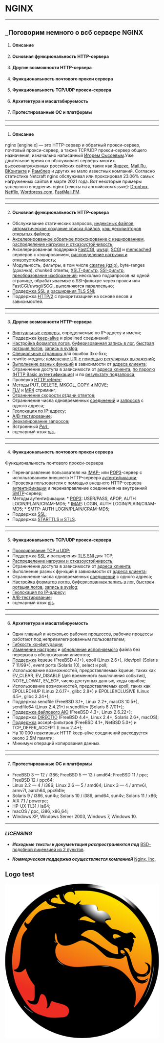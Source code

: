 # NGINX

---
## ___Поговорим немного о вєб сервере **NGINX**__

1. #### __Описание__
2. #### __Основная функциональность HTTP-сервера__
3. #### __Другие возможности HTTP-сервера__
4. #### __Функциональность почтового прокси сервера__
5. #### __Функциональность TCP/UDP прокси-сервера__
6. #### __Архитектура и масштабируемость__
7. #### __Протестированные ОС и платформы__
---

---

1. #### __Описание__

nginx [engine x] — это HTTP-сервер и обратный прокси-сервер, почтовый прокси-сервер, а также TCP/UDP прокси-сервер общего назначения, изначально написанный [Игорем Сысоевым](http://sysoev.ru/).Уже длительное время он обслуживает серверы многих высоконагруженных российских сайтов, таких как [Яндекс](www.yandex.ru/), [Mail.Ru](https://mail.ru/), [ВКонтакте](https://vk.com/) и [Рамблер](https://www.rambler.ru/) и других не мало известных компаний. Согласно статистике Netcraft nginx обслуживал или проксировал 23.06% самых нагруженных сайтов в марте 2021 года. Вот некоторые примеры успешного внедрения nginx (тексты на английском языке): [Dropbox](https://dropbox.tech/infrastructure/optimizing-web-servers-for-high-throughput-and-low-latency), [Netflix](https://openconnect.netflix.com/en/appliances/#software), [Wordpress.com](https://www.nginx.com/success-stories/nginx-wordpress-com/), [FastMail.FM](https://fastmail.blog/2007/01/04/webimappop-frontend-proxies-changed-to-nginx/).

---

---

2. #### __Основная функциональность HTTP-сервера__

*   Обслуживание статических запросов, [индексных файлов](https://nginx.org/ru/docs/http/ngx_http_index_module.html#index), [автоматическое создание списка файлов](https://nginx.org/ru/docs/http/ngx_http_autoindex_module.html), [кэш дескрипторов открытых файлов](https://nginx.org/ru/docs/http/ngx_http_core_module.html#open_file_cache);
*    [Акселерированное обратное проксирование с кэшированием](https://nginx.org/ru/docs/http/ngx_http_proxy_module.html), [распределение нагрузки и отказоустойчивость](https://nginx.org/ru/docs/http/ngx_http_upstream_module.html);
*    Акселерированная поддержка [FastCGI](https://nginx.org/ru/docs/http/ngx_http_fastcgi_module.html), [uwsgi](https://nginx.org/ru/docs/http/ngx_http_uwsgi_module.html), [SCGI](https://nginx.org/ru/docs/http/ngx_http_scgi_module.html) и [memcached](https://nginx.org/ru/docs/http/ngx_http_memcached_module.html) серверов с кэшированием, [распределение нагрузки и отказоустойчивость](https://nginx.org/ru/docs/http/ngx_http_upstream_module.html);
*    Модульность, фильтры, в том числе [сжатие (gzip)](https://nginx.org/ru/docs/http/ngx_http_gzip_module.html), byte-ranges (докачка), chunked ответы, [XSLT-фильтр](https://nginx.org/ru/docs/http/ngx_http_xslt_module.html), [SSI-фильтр](https://nginx.org/ru/docs/http/ngx_http_ssi_module.html), [преобразование изображений](https://nginx.org/ru/docs/http/ngx_http_image_filter_module.html); несколько подзапросов на одной странице, обрабатываемые в SSI-фильтре через прокси или FastCGI/uwsgi/SCGI, выполняются параллельно;
*    [Поддержка SSL и расширения TLS SNI](https://nginx.org/ru/docs/http/ngx_http_ssl_module.html);
*    Поддержка [HTTP/2](https://nginx.org/ru/docs/http/ngx_http_v2_module.html) с приоритизацией на основе весов и зависимостей.

---

---

3. #### __Другие возможности HTTP-сервера__

*    [Виртуальные серверы](https://nginx.org/ru/docs/http/request_processing.html), определяемые по IP-адресу и имени;
*    Поддержка [keep-alive](https://nginx.org/ru/docs/http/ngx_http_core_module.html#keepalive_timeout) и pipelined соединений;
*    [Настройка форматов логов](https://nginx.org/ru/docs/http/ngx_http_log_module.html#log_format), [буферизованная запись в лог](https://nginx.org/ru/docs/http/ngx_http_log_module.html#access_log), [быстрая ротация логов](https://nginx.org/ru/docs/control.html#logs), [запись в syslog](https://nginx.org/ru/docs/syslog.html);
*    [Специальные страницы](https://nginx.org/ru/docs/http/ngx_http_core_module.html#error_page) для ошибок 3xx-5xx;
*    rewrite-модуль: [изменение URI с помощью регулярных выражений](https://nginx.org/ru/docs/http/ngx_http_rewrite_module.html);
*    [Выполнение разных функций](https://nginx.org/ru/docs/http/ngx_http_rewrite_module.html#if) в зависимости от [адреса клиента](https://nginx.org/ru/docs/http/ngx_http_geo_module.html);
*    Ограничение доступа в зависимости от [адреса клиента](https://nginx.org/ru/docs/http/ngx_http_access_module.html), [по паролю (HTTP Basic аутентификация)](https://nginx.org/ru/docs/http/ngx_http_auth_basic_module.html) и по [результату подзапроса](https://nginx.org/ru/docs/http/ngx_http_auth_request_module.html);
*    Проверка [HTTP referer](https://nginx.org/ru/docs/http/ngx_http_referer_module.html);
*    [Методы PUT, DELETE, MKCOL, COPY и MOVE](https://nginx.org/ru/docs/http/ngx_http_dav_module.html);
*    [FLV](https://nginx.org/ru/docs/http/ngx_http_flv_module.html) и [MP4](https://nginx.org/ru/docs/http/ngx_http_mp4_module.html) стриминг;
*    [Ограничение скорости отдачи ответов](https://nginx.org/ru/docs/http/ngx_http_core_module.html#limit_rate);
*    Ограничение числа одновременных [соединений](https://nginx.org/ru/docs/http/ngx_http_limit_conn_module.html) и [запросов](https://nginx.org/ru/docs/http/ngx_http_limit_req_module.html) с одного адреса;
*    [Геолокация по IP-адресу](https://nginx.org/ru/docs/http/ngx_http_geoip_module.html);
*    [A/B-тестирование](https://nginx.org/ru/docs/http/ngx_http_split_clients_module.html);
*    [Зеркалирование запросов](https://nginx.org/ru/docs/http/ngx_http_mirror_module.html);
*    Встроенный [ _Perl_ ](https://nginx.org/ru/docs/http/ngx_http_perl_module.html);
*    сценарный язык [ _njs_ ](https://nginx.org/ru/docs/njs/index.html).

---

---

4. #### __Функциональность почтового прокси сервера__

Функциональность почтового прокси-сервера

*    Перенаправление пользователя на [IMAP-](https://nginx.org/ru/docs/mail/ngx_mail_imap_module.html) или [POP3](https://nginx.org/ru/docs/mail/ngx_mail_pop3_module.html)-сервер с использованием внешнего HTTP-сервера [аутентификации](https://nginx.org/ru/docs/mail/ngx_mail_auth_http_module.html);
*    Проверка пользователя с помощью внешнего HTTP-сервера [аутентификации](https://nginx.org/ru/docs/mail/ngx_mail_auth_http_module.html) и перенаправление соединения на внутренний [SMTP](https://nginx.org/ru/docs/mail/ngx_mail_smtp_module.html)-сервер;
*    Методы аутентификации:
	* [POP3](https://nginx.org/ru/docs/mail/ngx_mail_pop3_module.html#pop3_auth): USER/PASS, APOP, AUTH LOGIN/PLAIN/CRAM-MD5;
	* [IMAP](https://nginx.org/ru/docs/mail/ngx_mail_imap_module.html#imap_auth): LOGIN, AUTH LOGIN/PLAIN/CRAM-MD5;
	* [SMTP](https://nginx.org/ru/docs/mail/ngx_mail_smtp_module.html#smtp_auth): AUTH LOGIN/PLAIN/CRAM-MD5;
*    Поддержка [SSL](https://nginx.org/ru/docs/mail/ngx_mail_ssl_module.html);
*    Поддержка [STARTTLS и STLS](https://nginx.org/ru/docs/mail/ngx_mail_ssl_module.html#starttls).

---

---

5. #### __Функциональность TCP/UDP прокси-сервера__


*    [Проксирование TCP и UDP](https://nginx.org/ru/docs/stream/ngx_stream_proxy_module.html);
*    Поддержка [SSL](https://nginx.org/ru/docs/stream/ngx_stream_ssl_module.html) и расширения [TLS SNI](https://nginx.org/ru/docs/stream/ngx_stream_ssl_preread_module.html) для TCP;
*    [Распределение нагрузки и отказоустойчивость](https://nginx.org/ru/docs/stream/ngx_stream_upstream_module.html);
*    Ограничение доступа в зависимости от [адреса клиента](https://nginx.org/ru/docs/stream/ngx_stream_access_module.html);
*    Выполнение разных функций в зависимости от [адреса клиента](https://nginx.org/ru/docs/http/ngx_http_geo_module.html);
*    Ограничение числа одновременных [соединений](https://nginx.org/ru/docs/stream/ngx_stream_limit_conn_module.html) с одного адреса;
*    [Настройка форматов логов](https://nginx.org/ru/docs/stream/ngx_stream_log_module.html#log_format), [буферизованная запись в лог](https://nginx.org/ru/docs/stream/ngx_stream_log_module.html#access_log), [быстрая ротация логов](https://nginx.org/ru/docs/control.html#logs), [запись в syslog](https://nginx.org/ru/docs/syslog.html);
*    [Геолокация по IP-адресу](https://nginx.org/ru/docs/stream/ngx_stream_geoip_module.html);
*    [A/B-тестирование](https://nginx.org/ru/docs/stream/ngx_stream_split_clients_module.html);
*    сценарный язык [njs](https://nginx.org/ru/docs/njs/index.html).

---


---

6. #### __Архитектура и масштабируемость__


*    Один главный и несколько рабочих процессов, рабочие процессы работают под непривилегированным пользователем;
*    [Гибкость конфигурации](https://nginx.org/ru/docs/example.html);
*    [Изменение настроек](https://nginx.org/ru/docs/control.html#reconfiguration) и [обновление исполняемого](https://nginx.org/ru/docs/control.html#upgrade) файла без перерыва в обслуживании клиентов;
*    [Поддержка](https://nginx.org/ru/docs/events.html) kqueue (FreeBSD 4.1+), epoll (Linux 2.6+), /dev/poll (Solaris 7 11/99+), event ports (Solaris 10), select и poll;
*    Использование возможностей, предоставляемых kqueue, таких как EV_CLEAR, EV_DISABLE (для временного выключения события), NOTE_LOWAT, EV_EOF, число доступных данных, коды ошибок;
*    Использование возможностей, предоставляемых epoll, таких как EPOLLRDHUP (Linux 2.6.17+, glibc 2.8+) и EPOLLEXCLUSIVE (Linux 4.5+, glibc 2.24+);
*    Поддержка sendfile (FreeBSD 3.1+, Linux 2.2+, macOS 10.5+), sendfile64 (Linux 2.4.21+) и sendfilev (Solaris 8 7/01+);
*    [Поддержка файлового AIO](https://nginx.org/ru/docs/http/ngx_http_core_module.html#aio) (FreeBSD 4.3+, Linux 2.6.22+);
*    Поддержка [DIRECTIO](https://nginx.org/ru/docs/http/ngx_http_core_module.html#directio) (FreeBSD 4.4+, Linux 2.4+, Solaris 2.6+, macOS);
*    [Поддержка](https://nginx.org/ru/docs/http/ngx_http_core_module.html#listen) accept-фильтров (FreeBSD 4.1+, NetBSD 5.0+) и TCP_DEFER_ACCEPT (Linux 2.4+);
*    На 10 000 неактивных HTTP keep-alive соединений расходуется около 2.5M памяти;
*    Минимум операций копирования данных.


---

---

7. #### __Протестированные ОС и платформы__


*    FreeBSD 3 — 12 / i386; FreeBSD 5 — 12 / amd64; FreeBSD 11 / ppc; FreeBSD 12 / ppc64;
*    Linux 2.2 — 4 / i386; Linux 2.6 — 5 / amd64; Linux 3 — 4 / armv6l, armv7l, aarch64, ppc64le;
*    Solaris 9 / i386, sun4u; Solaris 10 / i386, amd64, sun4v; Solaris 11 / x86;
*    AIX 7.1 / powerpc;
*    HP-UX 11.31 / ia64;
*    macOS / ppc, i386, x86_64;
*    Windows XP, Windows Server 2003, Windows 7, Windows 10.

---


### ___LICENSING___

* ___Исходные тексты и документация распространяются под___ [BSD-подобной лицензией из 2 пунктов](https://nginx.org/LICENSE).

* ___Коммерческая поддержка осуществляется компанией___ [Nginx, Inc](https://nginx.org/LICENSE). 


## Logo test

![Проверка вставки логотипа](Mortal_kombat_logo.png)

